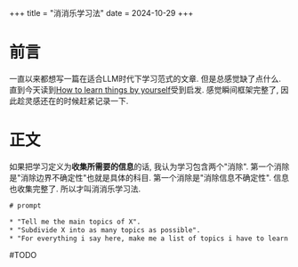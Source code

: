 +++
title = "消消乐学习法"
date = 2024-10-29
+++

# 前言
一直以来都想写一篇在适合LLM时代下学习范式的文章. 但是总感觉缺了点什么. 直到今天读到[How to learn things by yourself](https://brunothedev.github.io/p/2024-10-28-how_to_learn.html)受到启发. 感觉瞬间框架完整了, 因此趁灵感还在的时候赶紧记录一下.


# 正文

如果把学习定义为**收集所需要的信息**的话, 我认为学习包含两个"消除". 第一个消除是"消除边界不确定性"也就是具体的科目. 第一个消除是"消除信息不确定性". 信息也收集完整了. 所以才叫消消乐学习法. 


```txt
# prompt

* "Tell me the main topics of X".
* "Subdivide X into as many topics as possible".
* "For everything i say here, make me a list of topics i have to learn with [ ] on each one, be as specific as possible"(my particular one, but you can test each and see what's best).
```


#TODO


